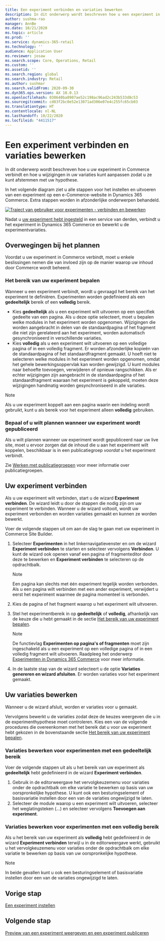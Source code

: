 ```yaml
---
title: Een experiment verbinden en variaties bewerken
description: In dit onderwerp wordt beschreven hoe u een experiment in een service van derden verbindt met Dynamics 365 Commerce en hoe u variaties voor het experiment bewerkt.
author: sushma-rao
manager: AnnBe
ms.date: 10/21/2020
ms.topic: article
ms.prod: ''
ms.service: dynamics-365-retail
ms.technology: ''
audience: Application User
ms.reviewer: josaw
ms.search.scope: Core, Operations, Retail
ms.custom: ''
ms.assetid: ''
ms.search.region: global
ms.search.industry: Retail
ms.author: sushmar
ms.search.validFrom: 2020-09-30
ms.dyn365.ops.version: AX 10.0.13
ms.openlocfilehash: 030640ba8907ae52c198ac96ad2c243b533d8c53
ms.sourcegitcommit: cd83f2bc0e52e13071ad306e07e4c255fc65cb03
ms.translationtype: HT
ms.contentlocale: nl-NL
ms.lasthandoff: 10/22/2020
ms.locfileid: "4411517"
---
```

# <a name="connect-an-experiment-and-edit-variations"></a>Een experiment verbinden en variaties bewerken

In dit onderwerp wordt beschreven hoe u uw experiment in Commerce verbindt en hoe u wijzigingen in uw variaties kunt aanpassen zodat u ze kunt afstemmen met uw hypothese. 

In het volgende diagram ziet u alle stappen voor het instellen en uitvoeren van een experiment op een e-Commerce-website in Dynamics 365 Commerce. Extra stappen worden in afzonderlijke onderwerpen behandeld.

[ ![Traject van gebruiker voor experimenten - verbinden en bewerken](./media/experimentation_connect_edit.svg) ](./media/experimentation_connect_edit.svg#lightbox)

Nadat u [uw experiment hebt ingesteld](experimentation-setup.md) in een service van derden, verbindt u het experiment in Dynamics 365 Commerce en bewerkt u de experimentvariaties.

## <a name="planning-considerations"></a>Overwegingen bij het plannen

Voordat u uw experiment in Commerce verbindt, moet u enkele beslissingen nemen die van invloed zijn op de manier waarop uw inhoud door Commerce wordt beheerd.

### <a name="determine-the-scope-of-your-experiment"></a>Het bereik van uw experiment bepalen
Wanneer u een experiment verbindt, wordt u gevraagd het bereik van het experiment te definiëren. Experimenten worden gedefinieerd als een **gedeeltelijk** bereik of een **volledig** bereik.
- Kies **gedeeltelijk** als u een experiment wilt uitvoeren op een specifiek gedeelte van een pagina. Als u deze optie selecteert, moet u bepalen welke modules in het experiment worden opgenomen. Wijzigingen die worden aangebracht in delen van de standaardpagina of het fragment die niet zijn gerelateerd aan het experiment, worden automatisch gesynchroniseerd in verschillende variaties.
- Kies **volledig** als u een experiment wilt uitvoeren op een volledige pagina of in een volledig fragment. Er worden afzonderlijke kopieën van de standaardpagina of het standaardfragment gemaakt. U hoeft niet te selecteren welke modules in het experiment worden opgenomen, omdat het gehele bewerkingsoppervlak kan worden gewijzigd. U kunt modules naar behoefte toevoegen, verwijderen of opnieuw rangschikken. Als er echter wijzigingen zijn aangebracht in de standaardpagina of het standaardfragment waaraan het experiment is gekoppeld, moeten deze wijzigingen handmatig worden gesynchroniseerd in alle variaties.

<!-- not to editors, we're adding an image here to illustrate the difference. it will help.) -->

> [!NOTE]
> Als u uw experiment koppelt aan een pagina waarin een indeling wordt gebruikt, kunt u als bereik voor het experiment alleen **volledig** gebruiken.

### <a name="decide-if-you-want-to-schedule-when-your-experiment-is-published"></a>Bepaal of u wilt plannen wanneer uw experiment wordt gepubliceerd
Als u wilt plannen wanneer uw experiment wordt gepubliceerd naar uw live site, moet u ervoor zorgen dat de inhoud die u aan het experiment wilt koppelen, beschikbaar is in een publicatiegroep *voordat* u het experiment verbindt. 

Zie [Werken met publicatiegroepen](publish-groups.md) voor meer informatie over publicatiegroepen.


## <a name="connect-your-experiment"></a>Uw experiment verbinden
Als u uw experiment wilt verbinden, start u de wizard **Experiment verbinden**. De wizard leidt u door de stappen die nodig zijn om uw experiment te verbinden. Wanneer u de wizard voltooit, wordt uw experiment verbonden en worden variaties gemaakt en kunnen ze worden bewerkt.

Voer de volgende stappen uit om aan de slag te gaan met uw experiment in Commerce Site Builder.

1. Selecteer **Experimenten** in het linkernavigatievenster en om de wizard **Experiment verbinden** te starten en selecteer vervolgens **Verbinden**. U kunt de wizard ook openen vanaf een pagina of fragmenteditor door deze te bewerken en **Experiment verbinden** te selecteren op de opdrachtbalk.

    > [!NOTE]
    > Een pagina kan slechts met één experiment tegelijk worden verbonden. Als u een pagina wilt verbinden met een ander experiment, verwijdert u eerst het experiment waarmee de pagina momenteel is verbonden.

1. Kies de pagina of het fragment waarop u het experiment wilt uitvoeren.
1. Stel het experimentbereik in op **gedeeltelijk** of **volledig**, afhankelijk van de keuze die u hebt gemaakt in de sectie [Het bereik van uw experiment bepalen](#determine-the-scope-of-your-experiment).
    > [!NOTE]
    > De functievlag **Experimenten op pagina's of fragmenten** moet zijn ingeschakeld als u een experiment op een volledige pagina of in een volledig fragment wilt uitvoeren. Raadpleeg het onderwerp [Experimenten in Dynamics 365 Commerce](experimentation-overview.md) voor meer informatie.
    
1. In de laatste stap van de wizard selecteert u de optie **Variaties genereren en wizard afsluiten**. Er worden variaties voor het experiment gemaakt. 

## <a name="edit-your-variations"></a>Uw variaties bewerken
Wanneer u de wizard afsluit, worden er variaties voor u gemaakt. 

Vervolgens bewerkt u de variaties zodat deze de keuzes weergeven die u in de experimenthypothese moet controleren. Kies een van de volgende procedures die overeenkomen met het bereik dat u voor uw experiment hebt gekozen in de bovenstaande sectie [Het bereik van uw experiment bepalen](#determine-the-scope-of-your-experiment).

### <a name="edit-variations-for-experiments-with-partial-scope"></a>Variaties bewerken voor experimenten met een gedeeltelijk bereik
Voer de volgende stappen uit als u het bereik van uw experiment als **gedeeltelijk** hebt gedefinieerd in de wizard **Experiment verbinden**.

1. Gebruik in de editorweergave het vervolgkeuzemenu voor variaties onder de opdrachtbalk om elke variatie te bewerken op basis van uw oorspronkelijke hypothese. U kunt ook een besturingselement of basisvariatie instellen door een van de variaties ongewijzigd te laten.
1. Selecteer de module waarop u een experiment wilt uitvoeren, selecteer het weglatingsteken (...) en selecteer vervolgens **Toevoegen aan experiment**.

### <a name="edit-variations-for-experiments-with-entire-scope"></a>Variaties bewerken voor experimenten met een volledig bereik
Als u het bereik van uw experiment als **volledig** hebt gedefinieerd in de wizard **Experiment verbinden** terwijl u in de editorweergave werkt, gebruikt u het vervolgkeuzemenu voor variaties onder de opdrachtbalk om elke variatie te bewerken op basis van uw oorspronkelijke hypothese. 

> [!NOTE]
> In beide gevallen kunt u ook een besturingselement of basisvariatie instellen door een van de variaties ongewijzigd te laten.

## <a name="previous-step"></a>Vorige stap
[Een experiment instellen](experimentation-setup.md) 


## <a name="next-step"></a>Volgende stap
[Preview van een experiment weergeven en een experiment publiceren](experimentation-preview-publish.md)
